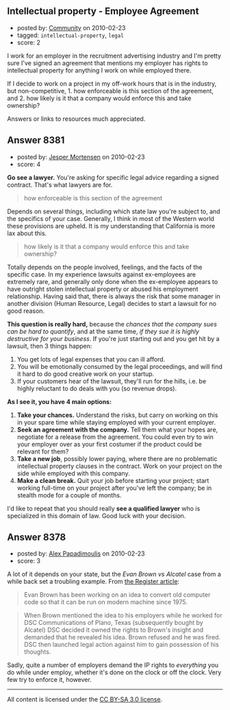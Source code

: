 ## Intellectual property - Employee Agreement

- posted by: [Community](https://stackexchange.com/users/-1/-1-community) on 2010-02-23
- tagged: `intellectual-property`, `legal`
- score: 2

I work for an employer in the recruitment advertising industry and I'm pretty sure I've signed an agreement that mentions my employer has rights to intellectual property for anything I work on while employed there. 

If I decide to work on a project in my off-work hours that is in the industry, but non-competitive, 1. how enforceable is this section of the agreement, and 2. how likely is it that a company would enforce this and take ownership? 

Answers or links to resources much appreciated. 


## Answer 8381

- posted by: [Jesper Mortensen](https://stackexchange.com/users/-1/1261-jesper-mortensen) on 2010-02-23
- score: 4

**Go see a lawyer.** You're asking for specific legal advice regarding a signed contract. That's what lawyers are for.

> how enforceable is this section of the agreement

Depends on several things, including which state law you're subject to, and the specifics of your case. Generally, I think in most of the Western world these provisions are upheld. It is my understanding that California is more lax about this.

> how likely is it that a company would enforce this and take ownership? 

Totally depends on the people involved, feelings, and the facts of the specific case. In my experience lawsuits against ex-employees are extremely rare, and generally only done when the ex-employee appears to have outright stolen intellectual property or abused his employment relationship. Having said that, there is always the risk that some manager in another division (Human Resource, Legal) decides to start a lawsuit for no good reason.

**This question is really hard,** because the *chances that the company sues can be hard to quantify*, and at the same time, *if they sue it is highly destructive for your business*. If you're just starting out and you get hit by a lawsuit, then 3 things happen:

 1. You get lots of legal expenses that you can ill afford.
 2. You will be emotionally consumed by the legal proceedings, and will find it hard to do good creative work on your startup.
 3. If your customers hear of the lawsuit, they'll run for the hills, i.e. be highly reluctant to do deals with you (so revenue drops).

**As I see it, you have 4 main options:**

 1. **Take your chances.** Understand the risks, but carry on working on this in your spare time while staying employed with your current employer.
 2. **Seek an agreement with the company.** Tell them what your hopes are, negotiate for a release from the agreement. You could even try to win your employer over as your first costumer if the product could be relevant for them?
 3. **Take a new job**, possibly lower paying, where there are no problematic intellectual property clauses in the contract. Work on your project on the side while employed with this company.
 4. **Make a clean break.** Quit your job before starting your project; start working full-time on your project after you've left the company; be in stealth mode for a couple of months.

I'd like to repeat that you should really **see a qualified lawyer** who is specialized in this domain of law. Good luck with your decision.


## Answer 8378

- posted by: [Alex Papadimoulis](https://stackexchange.com/users/-1/123-alex-papadimoulis) on 2010-02-23
- score: 3

A lot of it depends on your state, but the *Evan Brown vs Alcatel* case from a while back set a troubling example. From [the Register article](http://www.theregister.co.uk/2002/08/12/alcatel_owns_us_employees_thoughts/):

>Evan Brown has been working on an idea to convert old computer code so that it can be run on modern machine since 1975.

> When Brown mentioned the idea to his employers while he worked for DSC Communications of Plano, Texas (subsequently bought by Alcatel) DSC decided it owned the rights to Brown's insight and demanded that he revealed his idea. Brown refused and he was fired. DSC then launched legal action against him to gain possession of his thoughts.

Sadly, quite a number of employers demand the IP rights to *everything* you do while under employ, whether it's done on the clock or off the clock. Very few try to enforce it, however. 



---

All content is licensed under the [CC BY-SA 3.0 license](https://creativecommons.org/licenses/by-sa/3.0/).
